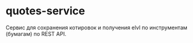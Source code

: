 # quotes-service

Cервис для сохранения котировок и получения elvl по инструментам (бумагам) по REST API.